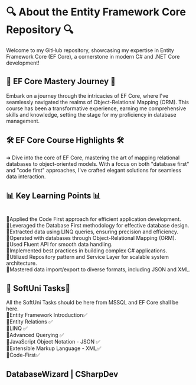 # 🔍 About the Entity Framework Core Repository 🔍

Welcome to my GitHub repository, showcasing my expertise in Entity Framework Core (EF Core), a cornerstone in modern C# and .NET Core development!

## 🌟 EF Core Mastery Journey 🌟

Embark on a journey through the intricacies of EF Core, where I've seamlessly navigated the realms of Object-Relational Mapping (ORM). This course has been a transformative experience, earning me comprehensive skills and knowledge, setting the stage for my proficiency in database management.

## 🛠️ EF Core Course Highlights 🛠️

➜ Dive into the core of EF Core, mastering the art of mapping relational databases to object-oriented models. With a focus on both "database first" and "code first" approaches, I've crafted elegant solutions for seamless data interaction.

## 📊 Key Learning Points 📊

<br>🔸Applied the Code First approach for efficient application development.
<br>🔸Leveraged the Database First methodology for effective database design.
<br>🔸Extracted data using LINQ queries, ensuring precision and efficiency.
<br>🔸Operated with databases through Object-Relational Mapping (ORM).
<br>🔸Used Fluent API for smooth data handling.
<br>🔸Implemented best practices in building complex C# applications.
<br>🔸Utilized Repository pattern and Service Layer for scalable system architecture.
<br>🔸Mastered data import/export to diverse formats, including JSON and XML.

## 📁 SoftUni Tasks📁

All the SoftUni Tasks should be here from MSSQL and EF Core shall be here.
<br>🔹Entity Framework Introduction✅
<br>🔹Entity Relations	✅
<br>🔹LINQ ✅
<br>🔹Advanced Querying	✅
<br>🔹JavaScript Object Notation - JSON	✅
<br>🔹Extensible Markup Language - XML✅
<br>🔹Code-First✅

## DatabaseWizard | CSharpDev 
